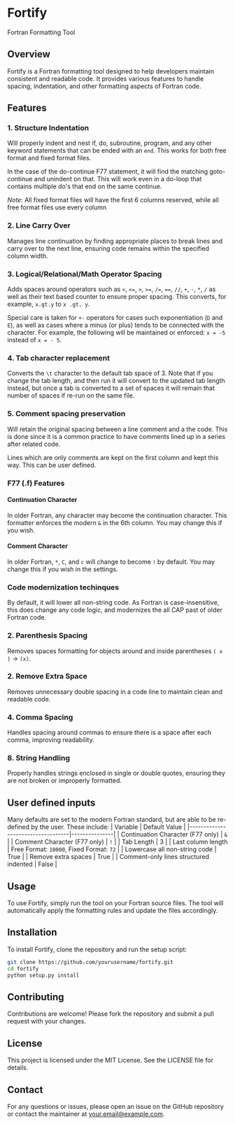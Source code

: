 # Fortify
Fortran Formatting Tool

## Overview
Fortify is a Fortran formatting tool designed to help developers maintain consistent and readable code. It provides various features to handle spacing, indentation, and other formatting aspects of Fortran code.

## Features
### 1. Structure Indentation
Will properly indent and nest if, do, subroutine, program, and any other keyword statements that can be ended with an `end`. This works for both free format and fixed format files.

In the case of the do-continue F77 statement, it will find the matching goto-continue and unindent on that. This will work even in a do-loop that contains multiple do's that end on the same continue.

*Note*: All fixed format files will have the first 6 columns reserved, while all free format files use every column

### 2. Line Carry Over
Manages line continuation by finding appropriate places to break lines and carry over to the next line, ensuring code remains within the specified column width.

### 3. Logical/Relational/Math Operator Spacing
Adds spaces around operators such as `<`, `<=`, `>`, `>=`, `/=`, `==`, `//`, `+`, `-`, `*`, `/` as well as their text based counter to ensure proper spacing. This converts, for example, `x.gt.y` to `x .gt. y`.

Special care is taken for `+-` operators for cases such exponentiation (`D` and `E`), as well as cases where a minus (or plus) tends to be connected with the character. For example, the following will be maintained or enforced: `x = -5` instead of `x = - 5`.

### 4. Tab character replacement
Converts the `\t` character to the default tab space of 3. Note that if you change the tab length, and then run it will convert to the updated tab length instead, but once a tab is converted to a set of spaces it will remain that number of spaces if re-run on the same file.

### 5. Comment spacing preservation
Will retain the original spacing between a line comment and a the code. This is done since it is a common practice to have comments lined up in a series after related code.

Lines which are only comments are kept on the first column and kept this way. This can be user defined.

### F77 (.f) Features
#### Continuation Character
In older Fortran, any character may become the continuation character. This formatter enforces the modern `&` in the 6th column. You may change this if you wish.

#### Comment Character
In older Fortran, `*`, `C`, and `c` will change to become `!` by default. You may change this if you wish in the settings.

### Code modernization techinques
By default, it will lower all non-string code. As Fortran is case-insensitive, this does change any code logic, and modernizes the all CAP past of older Fortran code.

### 2. Parenthesis Spacing
Removes spaces formatting for objects around and inside parentheses `( x )` -> `(x)`.

### 2. Remove Extra Space
Removes unnecessary double spacing in a code line to maintain clean and readable code.

### 4. Comma Spacing
Handles spacing around commas to ensure there is a space after each comma, improving readability.

### 8. String Handling
Properly handles strings enclosed in single or double quotes, ensuring they are not broken or improperly formatted.

## User defined inputs
Many defaults are set to the modern Fortran standard, but are able to be re-defined by the user. These include:
| Variable                          | Default Value |
|-----------------------------------|---------------|
| Continuation Character (F77 only)      | `&`           |
| Comment Character (F77 only)           | `!`           |
| Tab Length                             | 3             |
| Last column length                     | Free Format: `10000`, Fixed Format: `72` |
| Lowercase all non-string code          | True          |
| Remove extra spaces                    | True          |
| Comment-only lines structured indented | False         |


## Usage
To use Fortify, simply run the tool on your Fortran source files. The tool will automatically apply the formatting rules and update the files accordingly.

## Installation
To install Fortify, clone the repository and run the setup script:

```sh
git clone https://github.com/yourusername/fortify.git
cd fortify
python setup.py install
```

## Contributing
Contributions are welcome! Please fork the repository and submit a pull request with your changes.

## License
This project is licensed under the MIT License. See the LICENSE file for details.

## Contact
For any questions or issues, please open an issue on the GitHub repository or contact the maintainer at your.email@example.com.
```